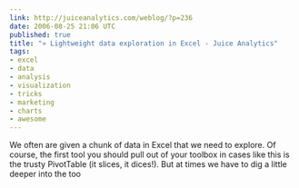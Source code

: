 ```yaml
---
link: http://juiceanalytics.com/weblog/?p=236
date: 2006-08-25 21:06 UTC
published: true
title: "» Lightweight data exploration in Excel - Juice Analytics"
tags:
- excel
- data
- analysis
- visualization
- tricks
- marketing
- charts
- awesome
---
```


We often are given a chunk of data in Excel that we need to explore. Of course, the first tool you should pull out of your toolbox in cases like this is the trusty PivotTable (it slices, it dices!). But at times we have to dig a little deeper into the too
